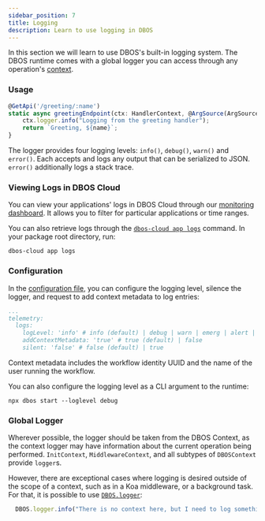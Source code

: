 ```yaml
---
sidebar_position: 7
title: Logging
description: Learn to use logging in DBOS
---
```


In this section we will learn to use DBOS's built-in logging system.
The DBOS runtime comes with a global logger you can access through any operation's [context](../reference/contexts.md).

### Usage

```javascript
@GetApi('/greeting/:name')
static async greetingEndpoint(ctx: HandlerContext, @ArgSource(ArgSources.URL) name: string) {
    ctx.logger.info("Logging from the greeting handler");
    return `Greeting, ${name}`;
}
```

The logger provides four logging levels: `info()`, `debug()`, `warn()` and `error()`.
Each accepts and logs any output that can be serialized to JSON.
`error()` additionally logs a stack trace.

### Viewing Logs in DBOS Cloud

You can view your applications' logs in DBOS Cloud through our [monitoring dashboard](..//../cloud-tutorials/monitoring-dashboard.md). It allows you to filter for particular applications or time ranges.

You can also retrieve logs through the [`dbos-cloud app logs`](../../cloud-tutorials/cloud-cli.md#dbos-cloud-app-logs) command.
In your package root directory, run:

```shell
dbos-cloud app logs
```

### Configuration

In the [configuration file](../reference/configuration), you can configure the logging level, silence the logger, and request to add context metadata to log entries:
```yaml
...
telemetry:
  logs:
    logLevel: 'info' # info (default) | debug | warn | emerg | alert | crit | error
    addContextMetadata: 'true' # true (default) | false
    silent: 'false' # false (default) | true
```

Context metadata includes the workflow identity UUID and the name of the user running the workflow.

You can also configure the logging level as a CLI argument to the runtime:
```shell
npx dbos start --loglevel debug
```

### Global Logger

Wherever possible, the logger should be taken from the DBOS Context, as the context logger may have information about the current operation being performed.  `InitContext`, `MiddlewareContext`, and all subtypes of `DBOSContext` provide `logger`s.

However, there are exceptional cases where logging is desired outside of the scope of a context, such as in a Koa middleware, or a background task.  For that, it is possible to use [`DBOS.logger`](../reference/contexts.md#information-available-outside-of-contexts):

```typescript
  DBOS.logger.info("There is no context here, but I need to log something anyway!");
```
